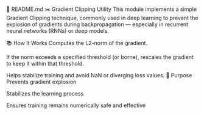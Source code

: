 📄 README.md
✂️ Gradient Clipping Utility
This module implements a simple Gradient Clipping technique, commonly used in deep learning to prevent the explosion of gradients during backpropagation — especially in recurrent neural networks (RNNs) or deep models.

📚 How It Works
Computes the L2-norm of the gradient.

If the norm exceeds a specified threshold (or borne), rescales the gradient to keep it within that threshold.

Helps stabilize training and avoid NaN or diverging loss values.
🎯 Purpose
Prevents gradient explosion

Stabilizes the learning process

Ensures training remains numerically safe and effective